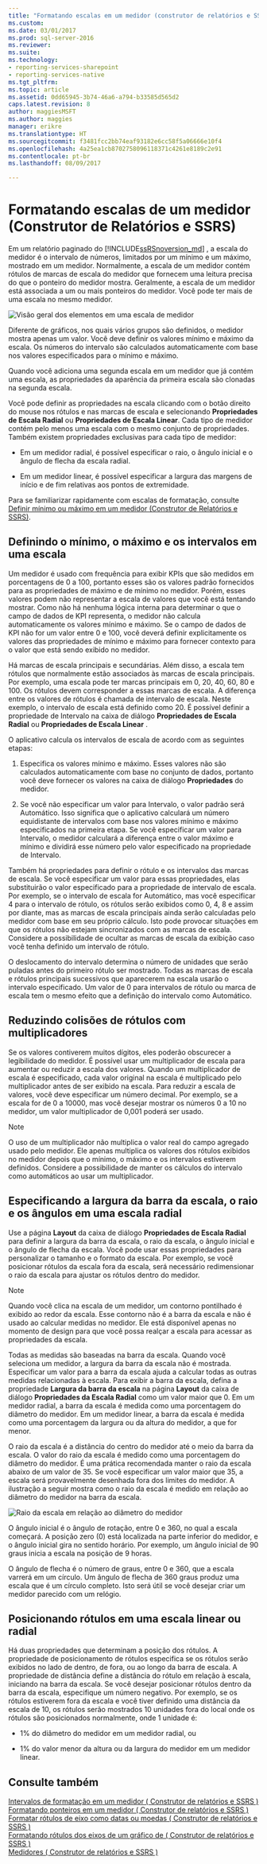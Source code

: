 ```yaml
---
title: "Formatando escalas em um medidor (construtor de relatórios e SSRS) | Microsoft Docs"
ms.custom: 
ms.date: 03/01/2017
ms.prod: sql-server-2016
ms.reviewer: 
ms.suite: 
ms.technology:
- reporting-services-sharepoint
- reporting-services-native
ms.tgt_pltfrm: 
ms.topic: article
ms.assetid: 0dd65945-3b74-46a6-a794-b33585d565d2
caps.latest.revision: 8
author: maggiesMSFT
ms.author: maggies
manager: erikre
ms.translationtype: HT
ms.sourcegitcommit: f3481fcc2bb74eaf93182e6cc58f5a06666e10f4
ms.openlocfilehash: 4a25ea1cb8702758096118371c4261e8189c2e91
ms.contentlocale: pt-br
ms.lasthandoff: 08/09/2017

---
```

# <a name="formatting-scales-on-a-gauge-report-builder-and-ssrs"></a>Formatando escalas de um medidor (Construtor de Relatórios e SSRS)
  Em um relatório paginado do [!INCLUDE[ssRSnoversion_md](../../includes/ssrsnoversion-md.md)] , a escala do medidor é o intervalo de números, limitados por um mínimo e um máximo, mostrado em um medidor. Normalmente, a escala de um medidor contém rótulos de marcas de escala do medidor que fornecem uma leitura precisa do que o ponteiro do medidor mostra. Geralmente, a escala de um medidor está associada a um ou mais ponteiros do medidor. Você pode ter mais de uma escala no mesmo medidor.  
  
 ![Visão geral dos elementos em uma escala de medidor](../../reporting-services/report-design/media/scaleoverviewdiagram.gif "visão geral dos elementos em uma escala de medidor")  
  
 Diferente de gráficos, nos quais vários grupos são definidos, o medidor mostra apenas um valor. Você deve definir os valores mínimo e máximo da escala. Os números do intervalo são calculados automaticamente com base nos valores especificados para o mínimo e máximo.  
  
 Quando você adiciona uma segunda escala em um medidor que já contém uma escala, as propriedades da aparência da primeira escala são clonadas na segunda escala.  
  
 Você pode definir as propriedades na escala clicando com o botão direito do mouse nos rótulos e nas marcas de escala e selecionando **Propriedades de Escala Radial** ou **Propriedades de Escala Linear**. Cada tipo de medidor contém pelo menos uma escala com o mesmo conjunto de propriedades. Também existem propriedades exclusivas para cada tipo de medidor:  
  
-   Em um medidor radial, é possível especificar o raio, o ângulo inicial e o ângulo de flecha da escala radial.  
  
-   Em um medidor linear, é possível especificar a largura das margens de início e de fim relativas aos pontos de extremidade.  
  
 Para se familiarizar rapidamente com escalas de formatação, consulte [Definir mínimo ou máximo em um medidor &#40;Construtor de Relatórios e SSRS&#41;](../../reporting-services/report-design/set-a-minimum-or-maximum-on-a-gauge-report-builder-and-ssrs.md).  
  
##  <a name="DefiningMinMax"></a> Definindo o mínimo, o máximo e os intervalos em uma escala  
 Um medidor é usado com frequência para exibir KPIs que são medidos em porcentagens de 0 a 100, portanto esses são os valores padrão fornecidos para as propriedades de máximo e de mínimo no medidor. Porém, esses valores podem não representar a escala de valores que você está tentando mostrar. Como não há nenhuma lógica interna para determinar o que o campo de dados de KPI representa, o medidor não calcula automaticamente os valores mínimo e máximo. Se o campo de dados de KPI não for um valor entre 0 e 100, você deverá definir explicitamente os valores das propriedades de mínimo e máximo para fornecer contexto para o valor que está sendo exibido no medidor.  
  
 Há marcas de escala principais e secundárias. Além disso, a escala tem rótulos que normalmente estão associados às marcas de escala principais. Por exemplo, uma escala pode ter marcas principais em 0, 20, 40, 60, 80 e 100. Os rótulos devem corresponder a essas marcas de escala. A diferença entre os valores de rótulos é chamada de intervalo de escala. Neste exemplo, o intervalo de escala está definido como 20. É possível definir a propriedade de Intervalo na caixa de diálogo **Propriedades de Escala Radial** ou **Propriedades de Escala Linear** .  
  
 O aplicativo calcula os intervalos de escala de acordo com as seguintes etapas:  
  
1.  Especifica os valores mínimo e máximo. Esses valores não são calculados automaticamente com base no conjunto de dados, portanto você deve fornecer os valores na caixa de diálogo **Propriedades** do medidor.  
  
2.  Se você não especificar um valor para Intervalo, o valor padrão será Automático. Isso significa que o aplicativo calculará um número equidistante de intervalos com base nos valores mínimo e máximo especificados na primeira etapa. Se você especificar um valor para Intervalo, o medidor calculará a diferença entre o valor máximo e mínimo e dividirá esse número pelo valor especificado na propriedade de Intervalo.  
  
 Também há propriedades para definir o rótulo e os intervalos das marcas de escala. Se você especificar um valor para essas propriedades, elas substituirão o valor especificado para a propriedade de intervalo de escala. Por exemplo, se o intervalo de escala for Automático, mas você especificar 4 para o intervalo de rótulo, os rótulos serão exibidos como 0, 4, 8 e assim por diante, mas as marcas de escala principais ainda serão calculadas pelo medidor com base em seu próprio cálculo. Isto pode provocar situações em que os rótulos não estejam sincronizados com as marcas de escala. Considere a possibilidade de ocultar as marcas de escala da exibição caso você tenha definido um intervalo de rótulo.  
  
 O deslocamento do intervalo determina o número de unidades que serão puladas antes do primeiro rótulo ser mostrado. Todas as marcas de escala e rótulos principais sucessivos que aparecerem na escala usarão o intervalo especificado. Um valor de 0 para intervalos de rótulo ou marca de escala tem o mesmo efeito que a definição do intervalo como Automático.  
  
##  <a name="ReducingCollisions"></a> Reduzindo colisões de rótulos com multiplicadores  
 Se os valores contiverem muitos dígitos, eles poderão obscurecer a legibilidade do medidor. É possível usar um multiplicador de escala para aumentar ou reduzir a escala dos valores. Quando um multiplicador de escala é especificado, cada valor original na escala é multiplicado pelo multiplicador antes de ser exibido na escala. Para reduzir a escala de valores, você deve especificar um número decimal. Por exemplo, se a escala for de 0 a 10000, mas você desejar mostrar os números 0 a 10 no medidor, um valor multiplicador de 0,001 poderá ser usado.  
  
> [!NOTE]  
>  O uso de um multiplicador não multiplica o valor real do campo agregado usado pelo medidor. Ele apenas multiplica os valores dos rótulos exibidos no medidor depois que o mínimo, o máximo e os intervalos estiverem definidos. Considere a possibilidade de manter os cálculos do intervalo como automáticos ao usar um multiplicador.  
  
##  <a name="SpecifyingScaleBar"></a> Especificando a largura da barra da escala, o raio e os ângulos em uma escala radial  
 Use a página **Layout** da caixa de diálogo **Propriedades de Escala Radial** para definir a largura da barra da escala, o raio da escala, o ângulo inicial e o ângulo de flecha da escala. Você pode usar essas propriedades para personalizar o tamanho e o formato da escala. Por exemplo, se você posicionar rótulos da escala fora da escala, será necessário redimensionar o raio da escala para ajustar os rótulos dentro do medidor.  
  
> [!NOTE]  
>  Quando você clica na escala de um medidor, um contorno pontilhado é exibido ao redor da escala. Esse contorno não é a barra da escala e não é usado ao calcular medidas no medidor. Ele está disponível apenas no momento de design para que você possa realçar a escala para acessar as propriedades da escala.  
  
 Todas as medidas são baseadas na barra da escala. Quando você seleciona um medidor, a largura da barra da escala não é mostrada. Especificar um valor para a barra da escala ajuda a calcular todas as outras medidas relacionadas à escala. Para exibir a barra da escala, defina a propriedade **Largura da barra da escala** na página **Layout** da caixa de diálogo **Propriedades da Escala Radial** como um valor maior que 0. Em um medidor radial, a barra da escala é medida como uma porcentagem do diâmetro do medidor. Em um medidor linear, a barra da escala é medida como uma porcentagem da largura ou da altura do medidor, a que for menor.  
  
 O raio da escala é a distância do centro do medidor até o meio da barra da escala. O valor do raio da escala é medido como uma porcentagem do diâmetro do medidor. É uma prática recomendada manter o raio da escala abaixo de um valor de 35. Se você especificar um valor maior que 35, a escala será provavelmente desenhada fora dos limites do medidor. A ilustração a seguir mostra como o raio da escala é medido em relação ao diâmetro do medidor na barra da escala.  
  
 ![Raio da escala em relação ao diâmetro do medidor](../../reporting-services/report-design/media/scaleradiusdiagram.gif "raio da escala em relação ao diâmetro do medidor")  
  
 O ângulo inicial é o ângulo de rotação, entre 0 e 360, no qual a escala começará. A posição zero (0) está localizada na parte inferior do medidor, e o ângulo inicial gira no sentido horário. Por exemplo, um ângulo inicial de 90 graus inicia a escala na posição de 9 horas.  
  
 O ângulo de flecha é o número de graus, entre 0 e 360, que a escala varrerá em um círculo. Um ângulo de flecha de 360 graus produz uma escala que é um círculo completo. Isto será útil se você desejar criar um medidor parecido com um relógio.  
  
##  <a name="PositioningLabels"></a> Posicionando rótulos em uma escala linear ou radial  
 Há duas propriedades que determinam a posição dos rótulos. A propriedade de posicionamento de rótulos especifica se os rótulos serão exibidos no lado de dentro, de fora, ou ao longo da barra de escala. A propriedade de distância define a distância do rótulo em relação à escala, iniciando na barra da escala. Se você desejar posicionar rótulos dentro da barra da escala, especifique um número negativo. Por exemplo, se os rótulos estiverem fora da escala e você tiver definido uma distância da escala de 10, os rótulos serão mostrados 10 unidades fora do local onde os rótulos são posicionados normalmente, onde 1 unidade é:  
  
-   1% do diâmetro do medidor em um medidor radial, ou  
  
-   1% do valor menor da altura ou da largura do medidor em um medidor linear.  
  
## <a name="see-also"></a>Consulte também  
 [Intervalos de formatação em um medidor &#40; Construtor de relatórios e SSRS &#41;](../../reporting-services/report-design/formatting-ranges-on-a-gauge-report-builder-and-ssrs.md)   
 [Formatando ponteiros em um medidor &#40; Construtor de relatórios e SSRS &#41;](../../reporting-services/report-design/formatting-pointers-on-a-gauge-report-builder-and-ssrs.md)   
 [Formatar rótulos de eixo como datas ou moedas &#40; Construtor de relatórios e SSRS &#41;](../../reporting-services/report-design/format-axis-labels-as-dates-or-currencies-report-builder-and-ssrs.md)   
 [Formatando rótulos dos eixos de um gráfico de &#40; Construtor de relatórios e SSRS &#41;](../../reporting-services/report-design/formatting-axis-labels-on-a-chart-report-builder-and-ssrs.md)   
 [Medidores &#40; Construtor de relatórios e SSRS &#41;](../../reporting-services/report-design/gauges-report-builder-and-ssrs.md)  
  
  
